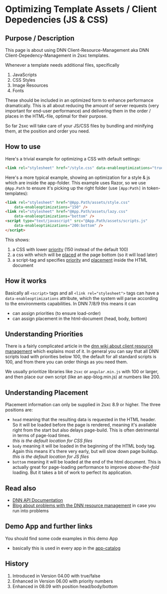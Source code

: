 # Optimizing Template Assets / Client Depedencies (JS & CSS)

## Purpose / Description
This page is about using DNN Client-Resource-Management aka DNN Client-Depedency-Management in 2sxc templates. 

Whenever a template needs additional files, specifically

1. JavaScripts
1. CSS Styles
1. Image Resources
1. Fonts

These should be included in an optimized form to enhance performance dramatically. This is all about reducing the amount of server requests (very important for end-user performance) and delivering them in the order / places in the HTML-file, optimal for their purpose. 

So far 2sxc will take care of your JS/CSS files by bundling and minifying them, at the position and order you need. 

## How to use
Here's a trivial example for optimizing a CSS with default settings:

```html
<link rel="stylesheet" href="/style.css" data-enableoptimizations="true" />
```


Here's a more typical example, showing an optimization for a style & js which are inside the app-folder. This example uses Razor, so we use `@App.Path` to ensure it's picking up the right folder (use `[App:Path]` in token-templates):

```html
<link rel="stylesheet" href="@App.Path/assets/style.css"
    data-enableoptimizations="150" />
<link rel="stylesheet" href="@App.Path/assets/lazy.css"
    data-enableoptimizations="bottom" />
<script type="text/javascript" src="@App.Path/assets/scripts.js"
    data-enableoptimizations="200:bottom" />
</script>
```

This shows:

1. a CSS with lower [priority](#understanding-priorities) (150 instead of the default 100)
1. a css with which will be [placed](#understanding-placement) at the page bottom (so it will load later)
1. a script-tag and specifies [priority](#understanding-priorities) and [placement](#understanding-placement) inside the HTML document

## How it works
Basically all `<script>` tags and all `<link rel="stylesheet">` tags can have a `data-enableoptimizations` attribute, which the system will parse according to the environments capabilities. In DNN 7/8/9 this means it can

* can assign priorities (to ensure load-order)
* can assign placement in the html-document (head, body, bottom)

## Understanding Priorities
There is a fairly complicated article in the [dnn wiki about client resource management][dnn-api-docs] which explains most of it. In general you can say that all DNN scripts load with priorities below 100, the default for all standard scripts is 100, and from there you can order things as you need them.

We usually prioritize libraries like `2sxc` or `angular.min.js` with 100 or larger, and then place our own script (like an app-blog.min.js) at numbers like 200.

## Understanding Placement
Placement information can only be supplied in 2sxc 8.9 or higher. The three positions are:

* `head` meaning that the resulting data is requested in the HTML header. So it will be loaded before the page is rendered, meaning it's available right from the start but also delays page-build. This is often detrimental in terms of page-load times.  
_this is the default location for CSS files_
* `body` meaning it will be loaded in the beginning of the HTML body tag. Again this means it's there very early, but will slow down page buildup.  
_this is the default location for JS files_
* `bottom` meaning it will be loaded at the end of the html document. This is actually great for page-loading performance to improve _above-the-fold_ loading. But it takes a bit of work to perfect its application. 

## Read also

* [DNN API Documentation][dnn-api-docs]
* [Blog about problems with the DNN resource management](http://2sxc.org/en/blog/post/the-trouble-with-dnn-javascript-css-minification-aka-client-dependency-resource-management) in case you run into problems

## Demo App and further links

You should find some code examples in this demo App
* basically this is used in every app in the [app-catalog](http://2sxc.org/en/apps)

## History

1. Introduced in Version 04.00 with true/false
1. Enhanced in Version 06.00 with priority numbers
1. Enhanced in 08.09 with position head/body/bottom


[dnn-api-docs]:http://www.dnnsoftware.com/wiki/client-resource-management-api
